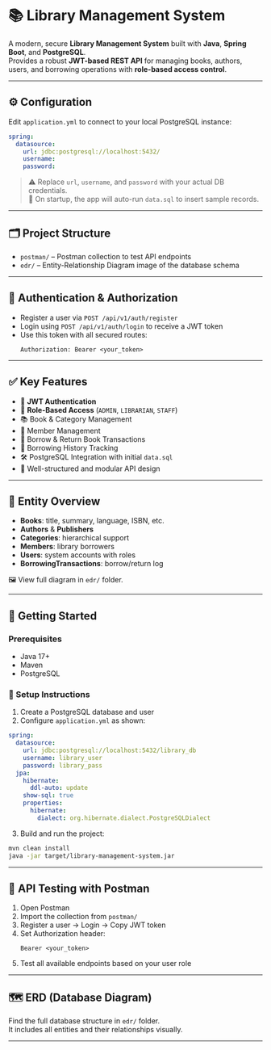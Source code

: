 
# 📚 Library Management System

A modern, secure **Library Management System** built with **Java**, **Spring Boot**, and **PostgreSQL**.  
Provides a robust **JWT-based REST API** for managing books, authors, users, and borrowing operations with **role-based access control**.

---

## ⚙️ Configuration

Edit `application.yml` to connect to your local PostgreSQL instance:

```yaml
spring:
  datasource:
    url: jdbc:postgresql://localhost:5432/
    username:
    password:
```

> ⚠️ Replace `url`, `username`, and `password` with your actual DB credentials.  
> 🧪 On startup, the app will auto-run `data.sql` to insert sample records.

---

## 🗂️ Project Structure

- `postman/` – Postman collection to test API endpoints  
- `edr/` – Entity-Relationship Diagram image of the database schema  

---

## 🔐 Authentication & Authorization

- Register a user via `POST /api/v1/auth/register`
- Login using `POST /api/v1/auth/login` to receive a JWT token
- Use this token with all secured routes:
  ```
  Authorization: Bearer <your_token>
  ```

---

## ✅ Key Features

- 🔐 **JWT Authentication**  
- 👥 **Role-Based Access** (`ADMIN`, `LIBRARIAN`, `STAFF`)  
- 📚 Book & Category Management  
- 👤 Member Management  
- 🔁 Borrow & Return Book Transactions  
- 📖 Borrowing History Tracking  
- 🛠 PostgreSQL Integration with initial `data.sql`  
- 📄 Well-structured and modular API design

---

## 🧾 Entity Overview

- **Books**: title, summary, language, ISBN, etc.  
- **Authors** & **Publishers**  
- **Categories**: hierarchical support  
- **Members**: library borrowers  
- **Users**: system accounts with roles  
- **BorrowingTransactions**: borrow/return log

🖼 View full diagram in `edr/` folder.

---

## 🚀 Getting Started

### Prerequisites

- Java 17+
- Maven
- PostgreSQL

### 🧰 Setup Instructions

1. Create a PostgreSQL database and user
2. Configure `application.yml` as shown:

```yaml
spring:
  datasource:
    url: jdbc:postgresql://localhost:5432/library_db
    username: library_user
    password: library_pass
  jpa:
    hibernate:
      ddl-auto: update
    show-sql: true
    properties:
      hibernate:
        dialect: org.hibernate.dialect.PostgreSQLDialect
```

3. Build and run the project:

```bash
mvn clean install
java -jar target/library-management-system.jar
```

---

## 🧪 API Testing with Postman

1. Open Postman
2. Import the collection from `postman/`
3. Register a user → Login → Copy JWT token
4. Set Authorization header:
   ```
   Bearer <your_token>
   ```
5. Test all available endpoints based on your user role

---

## 🗺 ERD (Database Diagram)

Find the full database structure in `edr/` folder.  
It includes all entities and their relationships visually.

---
